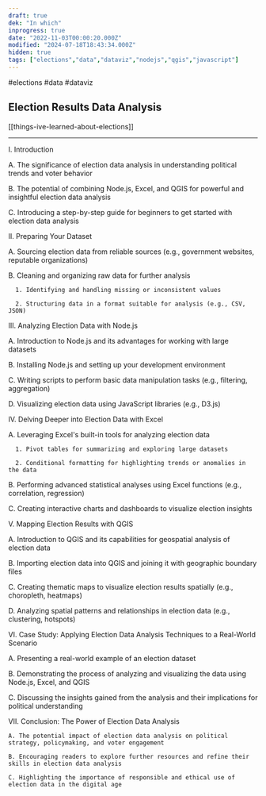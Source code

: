 ```yaml
---
draft: true
dek: "In which"
inprogress: true
date: "2022-11-03T00:00:20.000Z"
modified: "2024-07-18T18:43:34.000Z"
hidden: true
tags: ["elections","data","dataviz","nodejs","qgis","javascript"]
---
```

#elections #data #dataviz

## Election Results Data Analysis

[[things-ive-learned-about-elections]]

---

I. Introduction

   A. The significance of election data analysis in understanding political trends and voter behavior

   B. The potential of combining Node.js, Excel, and QGIS for powerful and insightful election data analysis

   C. Introducing a step-by-step guide for beginners to get started with election data analysis

II. Preparing Your Dataset

   A. Sourcing election data from reliable sources (e.g., government websites, reputable organizations)

   B. Cleaning and organizing raw data for further analysis

      1. Identifying and handling missing or inconsistent values

      2. Structuring data in a format suitable for analysis (e.g., CSV, JSON)

III. Analyzing Election Data with Node.js

   A. Introduction to Node.js and its advantages for working with large datasets

   B. Installing Node.js and setting up your development environment

   C. Writing scripts to perform basic data manipulation tasks (e.g., filtering, aggregation)

   D. Visualizing election data using JavaScript libraries (e.g., D3.js)

IV. Delving Deeper into Election Data with Excel

   A. Leveraging Excel's built-in tools for analyzing election data

      1. Pivot tables for summarizing and exploring large datasets

      2. Conditional formatting for highlighting trends or anomalies in the data

   B. Performing advanced statistical analyses using Excel functions (e.g., correlation, regression)

   C. Creating interactive charts and dashboards to visualize election insights

V. Mapping Election Results with QGIS

   A. Introduction to QGIS and its capabilities for geospatial analysis of election data

   B. Importing election data into QGIS and joining it with geographic boundary files

   C. Creating thematic maps to visualize election results spatially (e.g., choropleth, heatmaps)

   D. Analyzing spatial patterns and relationships in election data (e.g., clustering, hotspots)

VI. Case Study: Applying Election Data Analysis Techniques to a Real-World Scenario

   A. Presenting a real-world example of an election dataset

   B. Demonstrating the process of analyzing and visualizing the data using Node.js, Excel, and QGIS

   C. Discussing the insights gained from the analysis and their implications for political understanding

VII. Conclusion: The Power of Election Data Analysis

    A. The potential impact of election data analysis on political strategy, policymaking, and voter engagement

    B. Encouraging readers to explore further resources and refine their skills in election data analysis

    C. Highlighting the importance of responsible and ethical use of election data in the digital age
